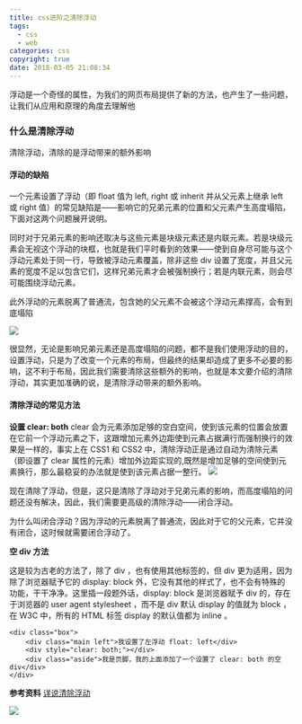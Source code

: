 ```yaml
---
title: css进阶之清除浮动
tags:
  - css
  - web
categories: css
copyright: true
date: 2018-03-05 21:08:34
---
```

浮动是一个奇怪的属性，为我们的网页布局提供了新的方法，也产生了一些问题，让我们从应用和原理的角度去理解他
<!--more-->
### 什么是清除浮动
清除浮动，清除的是浮动带来的额外影响
#### 浮动的缺陷
一个元素设置了浮动（即 float 值为 left, right 或 inherit 并从父元素上继承 left 或 right 值）的常见缺陷是——影响它的兄弟元素的位置和父元素产生高度塌陷，下面对这两个问题展开说明。

同时对于兄弟元素的影响还取决与这些元素是块级元素还是内联元素。若是块级元素会无视这个浮动的块框，也就是我们平时看到的效果——使到自身尽可能与这个浮动元素处于同一行，导致被浮动元素覆盖，除非这些 div 设置了宽度，并且父元素的宽度不足以包含它们，这样兄弟元素才会被强制换行；若是内联元素，则会尽可能围绕浮动元素。

此外浮动的元素脱离了普通流，包含她的父元素不会被这个浮动元素撑高，会有到底塌陷



![](http://kayosite.com/wp-content/uploads/2012/10/clearfloat1.png)

很显然，无论是影响兄弟元素还是高度塌陷的问题，都不是我们使用浮动的目的，设置浮动，只是为了改变一个元素的布局，但最终的结果却造成了更多不必要的影响，这不利于布局，因此我们需要清除这些额外的影响，也就是本文要介绍的清除浮动，其实更加准确的说，是清除浮动带来的额外影响。

#### 清除浮动的常见方法
**设置 clear: both**
clear 会为元素添加足够的空白空间，使到该元素的位置会放置在它前一个浮动元素之下，这跟增加元素外边距使到元素占据满行而强制换行的效果是一样的，事实上在 CSS1 和 CSS2 中，清除浮动正是通过自动为清除元素（即设置了 clear 属性的元素）增加外边距实现的,既然是增加足够的空间使到元素换行，那么最稳妥的办法就是使到该元素占据一整行。
![](http://kayosite.com/wp-content/uploads/2012/10/clearfloat5.png)

现在清除了浮动，但是，这只是清除了浮动对于兄弟元素的影响，而高度塌陷的问题还没有解决，因此，我们需要更高级的清除浮动——闭合浮动。

为什么叫闭合浮动？因为浮动的元素脱离了普通流，因此对于它的父元素，它并没有闭合，这时候就需要闭合浮动了。

**空 div 方法**

这是较为古老的方法了，除了 div ，也有使用其他标签的，但 div 更为适用，因为除了浏览器赋予它的 display: block 外，它没有其他的样式了，也不会有特殊的功能，干干净净。这里插一段题外话，display: block 是浏览器赋予 div 的，存在于浏览器的 user agent stylesheet ，而不是 div 默认 display 的值就为 block ，在 W3C 中，所有的 HTML 标签 display 的默认值都为 inline 。
```
<div class="box">
    <div class="main left">我设置了左浮动 float: left</div>
    <div style="clear: both;"></div>
    <div class="aside">我是页脚，我的上面添加了一个设置了 clear: both 的空 div</div>
</div>
```

**参考资料**
[详说清除浮动](http://kayosite.com/remove-floating-style-in-detail.html)

![](http://oankigr4l.bkt.clouddn.com/wexin.png)